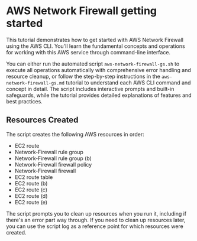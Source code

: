 # AWS Network Firewall getting started

This tutorial demonstrates how to get started with AWS Network Firewall using the AWS CLI. You'll learn the fundamental concepts and operations for working with this AWS service through command-line interface.

You can either run the automated script `aws-network-firewall-gs.sh` to execute all operations automatically with comprehensive error handling and resource cleanup, or follow the step-by-step instructions in the `aws-network-firewall-gs.md` tutorial to understand each AWS CLI command and concept in detail. The script includes interactive prompts and built-in safeguards, while the tutorial provides detailed explanations of features and best practices.

## Resources Created

The script creates the following AWS resources in order:

- EC2 route
- Network-Firewall rule group
- Network-Firewall rule group (b)
- Network-Firewall firewall policy
- Network-Firewall firewall
- EC2 route table
- EC2 route (b)
- EC2 route (c)
- EC2 route (d)
- EC2 route (e)

The script prompts you to clean up resources when you run it, including if there's an error part way through. If you need to clean up resources later, you can use the script log as a reference point for which resources were created.